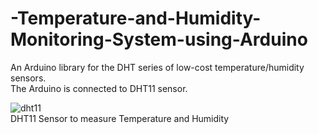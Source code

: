 # -Temperature-and-Humidity-Monitoring-System-using-Arduino

An Arduino library for the DHT series of low-cost temperature/humidity sensors.
<br />
The Arduino is connected to DHT11 sensor.

![dht11](https://user-images.githubusercontent.com/90948455/170773563-1ba851d9-eb04-477c-b3b6-7457615e2261.jpg)
<br />DHT11 Sensor to measure Temperature and Humidity
